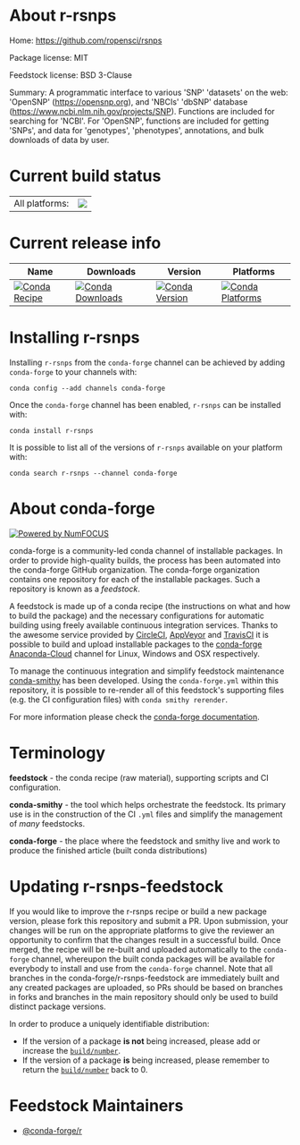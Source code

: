 About r-rsnps
=============

Home: https://github.com/ropensci/rsnps

Package license: MIT

Feedstock license: BSD 3-Clause

Summary: A programmatic interface to various 'SNP' 'datasets' on the web: 'OpenSNP' (<https://opensnp.org>), and 'NBCIs' 'dbSNP' database (<https://www.ncbi.nlm.nih.gov/projects/SNP>). Functions are included for searching for 'NCBI'. For 'OpenSNP', functions are included for getting 'SNPs', and data for 'genotypes', 'phenotypes', annotations, and bulk downloads of data by user.



Current build status
====================


<table><tr><td>All platforms:</td>
    <td>
      <a href="https://dev.azure.com/conda-forge/feedstock-builds/_build/latest?definitionId=9816&branchName=master">
        <img src="https://dev.azure.com/conda-forge/feedstock-builds/_apis/build/status/r-rsnps-feedstock?branchName=master">
      </a>
    </td>
  </tr>
</table>

Current release info
====================

| Name | Downloads | Version | Platforms |
| --- | --- | --- | --- |
| [![Conda Recipe](https://img.shields.io/badge/recipe-r--rsnps-green.svg)](https://anaconda.org/conda-forge/r-rsnps) | [![Conda Downloads](https://img.shields.io/conda/dn/conda-forge/r-rsnps.svg)](https://anaconda.org/conda-forge/r-rsnps) | [![Conda Version](https://img.shields.io/conda/vn/conda-forge/r-rsnps.svg)](https://anaconda.org/conda-forge/r-rsnps) | [![Conda Platforms](https://img.shields.io/conda/pn/conda-forge/r-rsnps.svg)](https://anaconda.org/conda-forge/r-rsnps) |

Installing r-rsnps
==================

Installing `r-rsnps` from the `conda-forge` channel can be achieved by adding `conda-forge` to your channels with:

```
conda config --add channels conda-forge
```

Once the `conda-forge` channel has been enabled, `r-rsnps` can be installed with:

```
conda install r-rsnps
```

It is possible to list all of the versions of `r-rsnps` available on your platform with:

```
conda search r-rsnps --channel conda-forge
```


About conda-forge
=================

[![Powered by NumFOCUS](https://img.shields.io/badge/powered%20by-NumFOCUS-orange.svg?style=flat&colorA=E1523D&colorB=007D8A)](http://numfocus.org)

conda-forge is a community-led conda channel of installable packages.
In order to provide high-quality builds, the process has been automated into the
conda-forge GitHub organization. The conda-forge organization contains one repository
for each of the installable packages. Such a repository is known as a *feedstock*.

A feedstock is made up of a conda recipe (the instructions on what and how to build
the package) and the necessary configurations for automatic building using freely
available continuous integration services. Thanks to the awesome service provided by
[CircleCI](https://circleci.com/), [AppVeyor](https://www.appveyor.com/)
and [TravisCI](https://travis-ci.com/) it is possible to build and upload installable
packages to the [conda-forge](https://anaconda.org/conda-forge)
[Anaconda-Cloud](https://anaconda.org/) channel for Linux, Windows and OSX respectively.

To manage the continuous integration and simplify feedstock maintenance
[conda-smithy](https://github.com/conda-forge/conda-smithy) has been developed.
Using the ``conda-forge.yml`` within this repository, it is possible to re-render all of
this feedstock's supporting files (e.g. the CI configuration files) with ``conda smithy rerender``.

For more information please check the [conda-forge documentation](https://conda-forge.org/docs/).

Terminology
===========

**feedstock** - the conda recipe (raw material), supporting scripts and CI configuration.

**conda-smithy** - the tool which helps orchestrate the feedstock.
                   Its primary use is in the construction of the CI ``.yml`` files
                   and simplify the management of *many* feedstocks.

**conda-forge** - the place where the feedstock and smithy live and work to
                  produce the finished article (built conda distributions)


Updating r-rsnps-feedstock
==========================

If you would like to improve the r-rsnps recipe or build a new
package version, please fork this repository and submit a PR. Upon submission,
your changes will be run on the appropriate platforms to give the reviewer an
opportunity to confirm that the changes result in a successful build. Once
merged, the recipe will be re-built and uploaded automatically to the
`conda-forge` channel, whereupon the built conda packages will be available for
everybody to install and use from the `conda-forge` channel.
Note that all branches in the conda-forge/r-rsnps-feedstock are
immediately built and any created packages are uploaded, so PRs should be based
on branches in forks and branches in the main repository should only be used to
build distinct package versions.

In order to produce a uniquely identifiable distribution:
 * If the version of a package **is not** being increased, please add or increase
   the [``build/number``](https://conda.io/docs/user-guide/tasks/build-packages/define-metadata.html#build-number-and-string).
 * If the version of a package **is** being increased, please remember to return
   the [``build/number``](https://conda.io/docs/user-guide/tasks/build-packages/define-metadata.html#build-number-and-string)
   back to 0.

Feedstock Maintainers
=====================

* [@conda-forge/r](https://github.com/conda-forge/r/)

